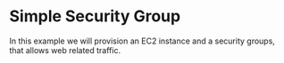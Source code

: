 # Simple Security Group

In this example we will provision an EC2 instance and a security groups, 
that allows web related traffic.